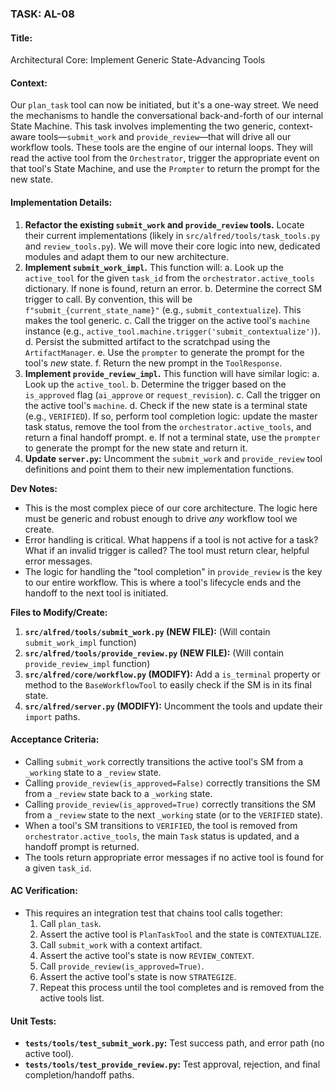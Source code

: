 ### **TASK: AL-08**

#### **Title:**
Architectural Core: Implement Generic State-Advancing Tools

#### **Context:**
Our `plan_task` tool can now be initiated, but it's a one-way street. We need the mechanisms to handle the conversational back-and-forth of our internal State Machine. This task involves implementing the two generic, context-aware tools—`submit_work` and `provide_review`—that will drive all our workflow tools. These tools are the engine of our internal loops. They will read the active tool from the `Orchestrator`, trigger the appropriate event on that tool's State Machine, and use the `Prompter` to return the prompt for the new state.

#### **Implementation Details:**
1.  **Refactor the existing `submit_work` and `provide_review` tools.** Locate their current implementations (likely in `src/alfred/tools/task_tools.py` and `review_tools.py`). We will move their core logic into new, dedicated modules and adapt them to our new architecture.
2.  **Implement `submit_work_impl`.** This function will:
    a.  Look up the `active_tool` for the given `task_id` from the `orchestrator.active_tools` dictionary. If none is found, return an error.
    b.  Determine the correct SM trigger to call. By convention, this will be `f"submit_{current_state_name}"` (e.g., `submit_contextualize`). This makes the tool generic.
    c.  Call the trigger on the active tool's `machine` instance (e.g., `active_tool.machine.trigger('submit_contextualize')`).
    d.  Persist the submitted artifact to the scratchpad using the `ArtifactManager`.
    e.  Use the `prompter` to generate the prompt for the tool's *new* state.
    f.  Return the new prompt in the `ToolResponse`.
3.  **Implement `provide_review_impl`.** This function will have similar logic:
    a.  Look up the `active_tool`.
    b.  Determine the trigger based on the `is_approved` flag (`ai_approve` or `request_revision`).
    c.  Call the trigger on the active tool's `machine`.
    d.  Check if the new state is a terminal state (e.g., `VERIFIED`). If so, perform tool completion logic: update the master task status, remove the tool from the `orchestrator.active_tools`, and return a final handoff prompt.
    e.  If not a terminal state, use the `prompter` to generate the prompt for the new state and return it.
4.  **Update `server.py`:** Uncomment the `submit_work` and `provide_review` tool definitions and point them to their new implementation functions.

**Dev Notes:**
*   This is the most complex piece of our core architecture. The logic here must be generic and robust enough to drive *any* workflow tool we create.
*   Error handling is critical. What happens if a tool is not active for a task? What if an invalid trigger is called? The tool must return clear, helpful error messages.
*   The logic for handling the "tool completion" in `provide_review` is the key to our entire workflow. This is where a tool's lifecycle ends and the handoff to the next tool is initiated.

**Files to Modify/Create:**

1.  **`src/alfred/tools/submit_work.py` (NEW FILE):** (Will contain `submit_work_impl` function)
2.  **`src/alfred/tools/provide_review.py` (NEW FILE):** (Will contain `provide_review_impl` function)
3.  **`src/alfred/core/workflow.py` (MODIFY):** Add a `is_terminal` property or method to the `BaseWorkflowTool` to easily check if the SM is in its final state.
4.  **`src/alfred/server.py` (MODIFY):** Uncomment the tools and update their `import` paths.

#### **Acceptance Criteria:**
*   Calling `submit_work` correctly transitions the active tool's SM from a `_working` state to a `_review` state.
*   Calling `provide_review(is_approved=False)` correctly transitions the SM from a `_review` state back to a `_working` state.
*   Calling `provide_review(is_approved=True)` correctly transitions the SM from a `_review` state to the next `_working` state (or to the `VERIFIED` state).
*   When a tool's SM transitions to `VERIFIED`, the tool is removed from `orchestrator.active_tools`, the main `Task` status is updated, and a handoff prompt is returned.
*   The tools return appropriate error messages if no active tool is found for a given `task_id`.

#### **AC Verification:**
*   This requires an integration test that chains tool calls together:
    1.  Call `plan_task`.
    2.  Assert the active tool is `PlanTaskTool` and the state is `CONTEXTUALIZE`.
    3.  Call `submit_work` with a context artifact.
    4.  Assert the active tool's state is now `REVIEW_CONTEXT`.
    5.  Call `provide_review(is_approved=True)`.
    6.  Assert the active tool's state is now `STRATEGIZE`.
    7.  Repeat this process until the tool completes and is removed from the active tools list.

#### **Unit Tests:**
*   **`tests/tools/test_submit_work.py`:** Test success path, and error path (no active tool).
*   **`tests/tools/test_provide_review.py`:** Test approval, rejection, and final completion/handoff paths.